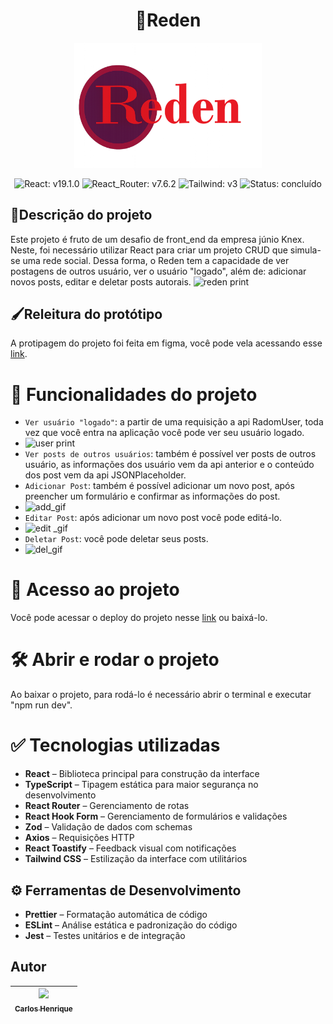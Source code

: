 <div align="center">

# 💬Reden

<img src="public/images/logo_reden.png" alt="logo" border="0" width="300"/>
</div>

<div align="center">

![React: v19.1.0](https://img.shields.io/badge/React-v19.1.0-blue)
![React_Router: v7.6.2](https://img.shields.io/badge/React_Router-v7.6.2-red)
![Tailwind: v3](https://img.shields.io/badge/Tailwind-v3-purple)
![Status: concluído](https://img.shields.io/badge/Status-conclu%C3%ADdo-green)

</div>

## 📘Descrição do projeto

Este projeto é fruto de um desafio de front_end da empresa júnio Knex. Neste, foi necessário utilizar React para criar um projeto CRUD que simula-se uma rede social. Dessa forma, o Reden tem a capacidade de ver postagens de outros usuário, ver o usuário "logado", além de: adicionar novos posts, editar e deletar posts autorais. 
![reden print](https://github.com/user-attachments/assets/e64782de-abd4-4871-8daf-5c62268251a5)

## 🖌️Releitura do protótipo
A protipagem do projeto foi feita em figma, você pode vela acessando esse [link](https://www.figma.com/design/xefHnmtHPJ2GUsO3xdWQzc/Reden?node-id=2-2&t=AI9ww5qhPD1oZDQ1-1).

# :hammer: Funcionalidades do projeto
- `Ver usuário "logado"`: a partir de uma requisição a api RadomUser, toda vez que você entra na aplicação você pode ver seu usuário logado.
- ![user print](https://github.com/user-attachments/assets/5a9b741c-9e71-4ecb-9797-7ee5bf562fd8)
- `Ver posts de outros usuários`: também é possível ver posts de outros usuário, as informações dos usuário vem da api anterior e o conteúdo dos post vem da api JSONPlaceholder.
- `Adicionar Post`: também é possível adicionar um novo post, após preencher um formulário e confirmar as informações do post.
- ![add_gif](https://github.com/user-attachments/assets/bb782c6e-a2e7-40a3-a6e0-a35a3a5c1a06)
- `Editar Post`: após adicionar um novo post você pode editá-lo.
- ![edit _gif](https://github.com/user-attachments/assets/11980005-c623-4687-baa6-dfadefc818a3)
- `Deletar Post`: você pode deletar seus posts.
- ![del_gif](https://github.com/user-attachments/assets/298984ae-0fac-4a8e-acc8-1972aff7d799)

# 📁 Acesso ao projeto
Você pode acessar o deploy do projeto nesse [link](https://knex-challenge-front-end.vercel.app) ou baixá-lo.
# 🛠️ Abrir e rodar o projeto
Ao baixar o projeto, para rodá-lo é necessário abrir o terminal e executar "npm run dev".

# ✅ Tecnologias utilizadas
- **React** – Biblioteca principal para construção da interface
- **TypeScript** – Tipagem estática para maior segurança no desenvolvimento
- **React Router** – Gerenciamento de rotas
- **React Hook Form** – Gerenciamento de formulários e validações
- **Zod** – Validação de dados com schemas
- **Axios** – Requisições HTTP
- **React Toastify** – Feedback visual com notificações
- **Tailwind CSS** – Estilização da interface com utilitários

## ⚙️ Ferramentas de Desenvolvimento
- **Prettier** – Formatação automática de código
- **ESLint** – Análise estática e padronização do código
- **Jest** – Testes unitários e de integração

## Autor
| [<img loading="lazy" src="https://avatars.githubusercontent.com/u/154551754?v=4" width=115><br><sub>Carlos Henrique</sub>](https://github.com/Kafkarlos) |  
| :---: | 


